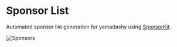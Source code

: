 # Sponsor List

Automated sponsor list generation for yamadashy using [SponsorKit](https://github.com/antfu-collective/sponsorkit).

![Sponsors](https://cdn.jsdelivr.net/gh/yamadashy/sponsor-list/sponsors.svg)
